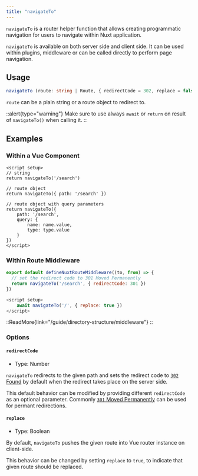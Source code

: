 ```yaml
---
title: "navigateTo"
---
```


`navigateTo` is a router helper function that allows creating programmatic navigation for users to navigate within Nuxt application.

`navigateTo` is available on both server side and client side. It can be used within plugins, middleware or can be called directly to perform page navigation.

## Usage

```ts
navigateTo (route: string | Route, { redirectCode = 302, replace = false })
```

`route` can be a plain string or a route object to redirect to.

::alert{type="warning"}
Make sure to use always `await` or `return` on result of `navigateTo()` when calling it.
::

## Examples

### Within a Vue Component

```vue
<script setup>
// string
return navigateTo('/search')

// route object
return navigateTo({ path: '/search' })

// route object with query parameters
return navigateTo({
    path: '/search',
    query: {
        name: name.value,
        type: type.value
    }
})
</script>
```

### Within Route Middleware

```js
export default defineNuxtRouteMiddleware((to, from) => {
  // set the redirect code to 301 Moved Permanently
  return navigateTo('/search', { redirectCode: 301 })
})
```

```js
<script setup>
    await navigateTo('/', { replace: true })
</script>
```

::ReadMore{link="/guide/directory-structure/middleware"}
::

### Options

#### `redirectCode`

- Type: Number

`navigateTo` redirects to the given path and sets the redirect code to [`302` Found](https://developer.mozilla.org/en-US/docs/Web/HTTP/Status/302) by default when the redirect takes place on the server side.

This default behavior can be modified by providing different `redirectCode` as an optional parameter. Commonly [`301` Moved Permanently](https://developer.mozilla.org/en-US/docs/Web/HTTP/Status/301) can be used for permant redirections.

#### `replace`

- Type: Boolean

By default, `navigateTo` pushes the given route into Vue router instance on client-side.

This behavior can be changed by setting `replace` to `true`, to indicate that given route should be replaced.

